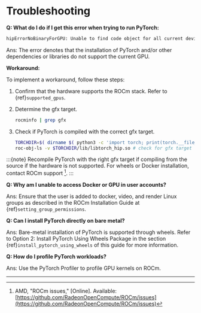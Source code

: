 
# Troubleshooting

**Q: What do I do if I get this error when trying to run PyTorch:**

```bash
hipErrorNoBinaryForGPU: Unable to find code object for all current devices!
```

Ans: The error denotes that the installation of PyTorch and/or other
dependencies or libraries do not support the current GPU.

**Workaround:**

To implement a workaround, follow these steps:

1. Confirm that the hardware supports the ROCm stack. Refer to
{ref}`supported_gpus`.

2. Determine the gfx target.

    ```bash
    rocminfo | grep gfx
    ```

3. Check if PyTorch is compiled with the correct gfx target.

    ```bash
    TORCHDIR=$( dirname $( python3 -c 'import torch; print(torch.__file__)' ) )
    roc-obj-ls -v $TORCHDIR/lib/libtorch_hip.so # check for gfx target
    ```

:::{note}
    Recompile PyTorch with the right gfx target if compiling from the source if
    the hardware is not supported. For wheels or Docker installation, contact
    ROCm support [^ROCm_issues].
:::

**Q: Why am I unable to access Docker or GPU in user accounts?**

Ans: Ensure that the user is added to docker, video, and render Linux groups as
described in the ROCm Installation Guide at {ref}`setting_group_permissions`.

**Q: Can I install PyTorch directly on bare metal?**

Ans: Bare-metal installation of PyTorch is supported through wheels. Refer to
Option 2: Install PyTorch Using Wheels Package in the section
{ref}`install_pytorch_using_wheels` of this guide for more information.

**Q: How do I profile PyTorch workloads?**

Ans: Use the PyTorch Profiler to profile GPU kernels on ROCm.

------

[^ROCm_issues]: AMD, "ROCm issues," \[Online\]. Available: [https://github.com/RadeonOpenCompute/ROCm/issues](https://github.com/RadeonOpenCompute/ROCm/issues)
